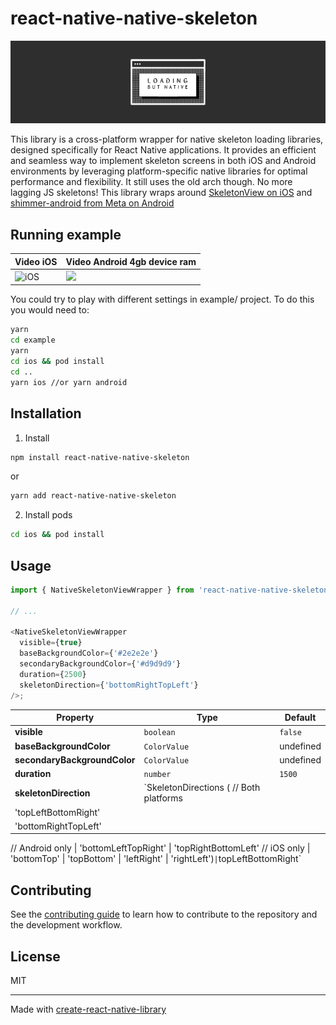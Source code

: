 # react-native-native-skeleton

![](assets/header.gif)

This library is a cross-platform wrapper for native skeleton loading libraries, designed specifically for React Native applications. It provides an efficient and seamless way to implement skeleton screens in both iOS and Android environments by leveraging platform-specific native libraries for optimal performance and flexibility. It still uses the old arch though. No more lagging JS skeletons! This library wraps around [SkeletonView on iOS](https://github.com/Juanpe/SkeletonView) and [shimmer-android from Meta on Android](https://github.com/facebookarchive/shimmer-android?tab=readme-ov-file)

## Running example

| Video iOS              | Video Android 4gb device ram   |
| ---------------------- | ------------------------------ |
| ![iOS](https://github.com/user-attachments/assets/25ddcb60-0052-4007-bb23-4fb2043e716f) | ![](https://github.com/user-attachments/assets/23a2cb0b-7d9a-4c92-ad39-4474ea513269) |

You could try to play with different settings in example/ project. To do this you would need to:

```sh
yarn
cd example
yarn
cd ios && pod install
cd ..
yarn ios //or yarn android
```

## Installation

1. Install

```sh
npm install react-native-native-skeleton
```

or

```sh
yarn add react-native-native-skeleton
```

2. Install pods

```sh
cd ios && pod install
```

## Usage

```js
import { NativeSkeletonViewWrapper } from 'react-native-native-skeleton';

// ...

<NativeSkeletonViewWrapper
  visible={true}
  baseBackgroundColor={'#2e2e2e'}
  secondaryBackgroundColor={'#d9d9d9'}
  duration={2500}
  skeletonDirection={'bottomRightTopLeft'}
/>;
```

| Property                     | Type                                    | Default   |
| ---------------------------- | --------------------------------------- | --------- |
| **visible**                  | `boolean`                               | `false`   |
| **baseBackgroundColor**      | `ColorValue`                            | undefined |
| **secondaryBackgroundColor** | `ColorValue`                            | undefined |
| **duration**                 | `number`                                | `1500`    |
| **skeletonDirection**        | `SkeletonDirections ( // Both platforms |
| 'topLeftBottomRight'         |
| 'bottomRightTopLeft'         |

// Android only
| 'bottomLeftTopRight'
| 'topRightBottomLeft'
// iOS only
| 'bottomTop'
| 'topBottom'
| 'leftRight'
| 'rightLeft')`|`topLeftBottomRight`

## Contributing

See the [contributing guide](CONTRIBUTING.md) to learn how to contribute to the repository and the development workflow.

## License

MIT

---

Made with [create-react-native-library](https://github.com/callstack/react-native-builder-bob)
